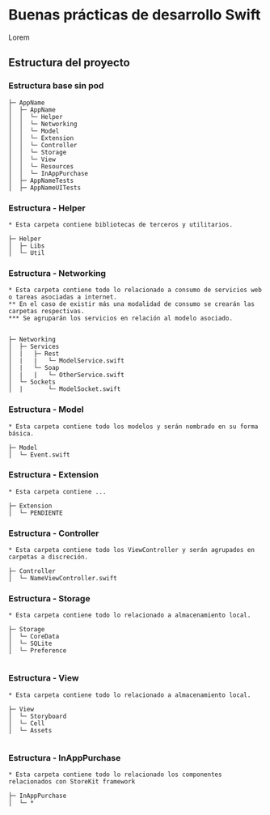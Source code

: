 # Buenas prácticas de desarrollo Swift

Lorem


## Estructura del proyecto

### Estructura base sin pod
```
├─ AppName
│  ├─ AppName
│  │  └─ Helper
│  │  └─ Networking
│  │  └─ Model
│  │  └─ Extension
│  │  └─ Controller
│  │  └─ Storage
│  │  └─ View
│  │  └─ Resources
│  │  └─ InAppPurchase
│  ├─ AppNameTests
│  ├─ AppNameUITests

```

### Estructura - Helper
```
* Esta carpeta contiene bibliotecas de terceros y utilitarios.

├─ Helper
│  ├─ Libs
│  └─ Util

```
### Estructura - Networking
```
* Esta carpeta contiene todo lo relacionado a consumo de servicios web o tareas asociadas a internet.
** En el caso de existir más una modalidad de consumo se crearán las carpetas respectivas.
*** Se agruparán los servicios en relación al modelo asociado.


├─ Networking
│  ├─ Services
│  |   ├─ Rest
│  |   |   └─ ModelService.swift
│  |   └─ Soap
│  |   |   └─ OtherService.swift
│  └─ Sockets
│  |       └─ ModelSocket.swift

```

### Estructura - Model
```
* Esta carpeta contiene todo los modelos y serán nombrado en su forma básica.

├─ Model
│  └─ Event.swift

```

### Estructura - Extension
```
* Esta carpeta contiene ...

├─ Extension
│  └─ PENDIENTE

```

### Estructura - Controller
```
* Esta carpeta contiene todo los ViewController y serán agrupados en carpetas a discreción.

├─ Controller
│  └─ NameViewController.swift

```

### Estructura - Storage
```
* Esta carpeta contiene todo lo relacionado a almacenamiento local.

├─ Storage
│  └─ CoreData
│  └─ SQLite
│  └─ Preference


```


### Estructura - View
```
* Esta carpeta contiene todo lo relacionado a almacenamiento local.

├─ View
│  └─ Storyboard
│  └─ Cell
│  └─ Assets


```

### Estructura - InAppPurchase
```
* Esta carpeta contiene todo lo relacionado los componentes relacionados con StoreKit framework

├─ InAppPurchase
│  └─ *


```

